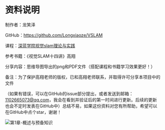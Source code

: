# 资料说明

制作者：龙笑泽

GitHub：https://github.com/Longxiaoze/VSLAM

课程：[深蓝学院视觉slam理论与实践](https://www.shenlanxueyuan.com/course/387)

参考书籍：《视觉SLAM十四讲》高翔

分享内容：思维导图导出的png和PDF文件（搭配课程和书籍学习效果更好！）

备注：为了保护高翔老师的版权，已和高翔老师联系，并取得许可分享本项目中的文件

（如果有错误，可以在GitHub的issue部分提出，或者发送到邮箱：1102665073@qq.com，我会在看到并验证后的第一时间进行更新。后续的更新也会不定时发表在GitHub中）总结不易，如果这份资料对您有所帮助，希望可以在GitHub中点个star，谢谢！

![第1章-概述与预备知识](第1章-概述与预备知识.png)

